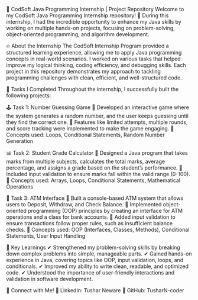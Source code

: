 🚀 CodSoft Java Programming Internship | Project Repository
Welcome to my CodSoft Java Programming Internship repository! 🎯 During this internship, I had the incredible opportunity to enhance my Java skills by working on multiple hands-on projects, focusing on problem-solving, object-oriented programming, and algorithm development.

🔥 About the Internship
The CodSoft Internship Program provided a structured learning experience, allowing me to apply Java programming concepts in real-world scenarios. I worked on various tasks that helped improve my logical thinking, coding efficiency, and debugging skills. Each project in this repository demonstrates my approach to tackling programming challenges with clean, efficient, and well-structured code.

📌 Tasks I Completed
Throughout the internship, I successfully built the following projects:

🕹️ Task 1: Number Guessing Game
🔹 Developed an interactive game where the system generates a random number, and the user keeps guessing until they find the correct one.
🔹 Features like limited attempts, multiple rounds, and score tracking were implemented to make the game engaging.
🔹 Concepts used: Loops, Conditional Statements, Random Number Generation

📊 Task 2: Student Grade Calculator
🔹 Designed a Java program that takes marks from multiple subjects, calculates the total marks, average percentage, and assigns a grade based on the student’s performance.
🔹 Included input validation to ensure marks fall within the valid range (0-100).
🔹 Concepts used: Arrays, Loops, Conditional Statements, Mathematical Operations

🏧 Task 3: ATM Interface
🔹 Built a console-based ATM system that allows users to Deposit, Withdraw, and Check Balance.
🔹 Implemented object-oriented programming (OOP) principles by creating an interface for ATM operations and a class for bank accounts.
🔹 Added input validation to ensure transactions follow proper rules, such as insufficient balance checks.
🔹 Concepts used: OOP (Interfaces, Classes, Methods), Conditional Statements, User Input Handling

🎯 Key Learnings
✔ Strengthened my problem-solving skills by breaking down complex problems into simple, manageable parts.
✔ Gained hands-on experience in Java, covering topics like OOP, input validation, loops, and conditionals.
✔ Improved my ability to write clean, readable, and optimized code.
✔ Understood the importance of user-friendly interactions and validation in software development.

🔗 Connect with Me!
💼 LinkedIn: Tushar Neware
📂 GitHub: TusharN-coder

